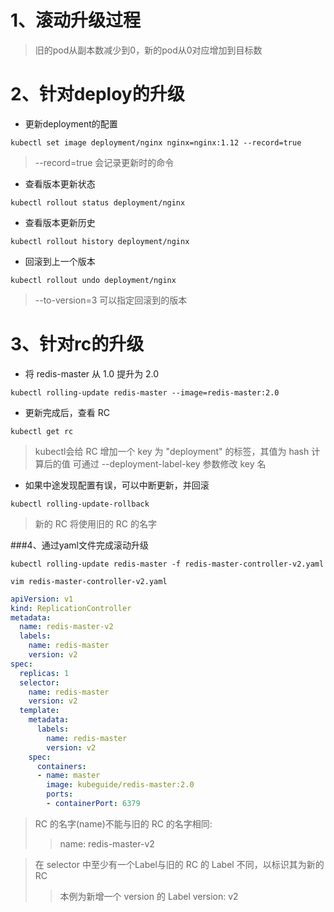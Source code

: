 # 1、滚动升级过程
>旧的pod从副本数减少到0，新的pod从0对应增加到目标数

# 2、针对deploy的升级
* 更新deployment的配置
```
kubectl set image deployment/nginx nginx=nginx:1.12 --record=true
```
>--record=true 会记录更新时的命令

* 查看版本更新状态
```
kubectl rollout status deployment/nginx
```

* 查看版本更新历史
```
kubectl rollout history deployment/nginx
```
* 回滚到上一个版本
```
kubectl rollout undo deployment/nginx
```
>--to-version=3  可以指定回滚到的版本


# 3、针对rc的升级
* 将 redis-master 从 1.0 提升为 2.0
```
kubectl rolling-update redis-master --image=redis-master:2.0
```
* 更新完成后，查看 RC
```
kubectl get rc
```
> kubectl会给 RC 增加一个 key 为 "deployment" 的标签，其值为 hash 计算后的值
> 可通过 --deployment-label-key 参数修改 key 名

* 如果中途发现配置有误，可以中断更新，并回滚
```
kubectl rolling-update-rollback
```
>新的 RC 将使用旧的 RC 的名字


###4、通过yaml文件完成滚动升级

```
kubectl rolling-update redis-master -f redis-master-controller-v2.yaml
```
```
vim redis-master-controller-v2.yaml
```
```yaml
apiVersion: v1
kind: ReplicationController
metadata:
  name: redis-master-v2
  labels:
    name: redis-master
    version: v2
spec:
  replicas: 1
  selector:
    name: redis-master
    version: v2
  template:
    metadata:
      labels:
        name: redis-master
        version: v2
    spec:
      containers:
      - name: master
        image: kubeguide/redis-master:2.0
        ports:
        - containerPort: 6379
```


>RC 的名字(name)不能与旧的 RC 的名字相同:
>>name: redis-master-v2

>在 selector 中至少有一个Label与旧的 RC 的 Label 不同，以标识其为新的 RC
>>本例为新增一个 version 的 Label
>>version: v2

